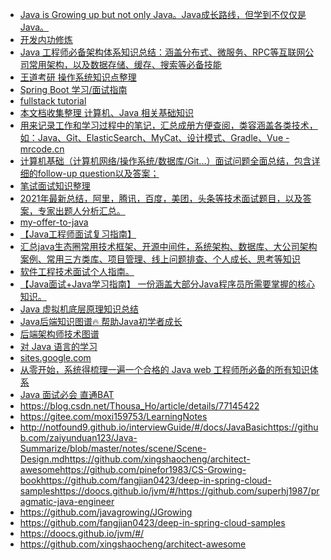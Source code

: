 * [Java is Growing up but not only Java。Java成长路线，但学到不仅仅是Java。](https://github.com/javagrowing/JGrowing)
* [开发内功修炼](https://github.com/yanfeizhang/coder-kung-fu)
* [Java 工程师必备架构体系知识总结：涵盖分布式、微服务、RPC等互联网公司常用架构，以及数据存储、缓存、搜索等必备技能](https://github.com/Jstarfish/JavaKeeper)
* [王道考研 操作系统知识点整理](https://wizardforcel.gitbooks.io/wangdaokaoyan-os/content/index.html)
* [Spring Boot 学习/面试指南](https://snailclimb.gitee.io/springboot-guide/#/?id=%E9%87%8D%E8%A6%81%E7%9F%A5%E8%AF%86%E7%82%B9)
* [fullstack tutorial](https://frank-lam.github.io/fullstack-tutorial/#/)
* [本文档收集整理 计算机、Java 相关基础知识](https://hadyang.github.io/interview/)
* [用来记录工作和学习过程中的笔记，汇总成册方便查阅，类容涵盖各类技术，如：Java、Git、ElasticSearch、MyCat、设计模式、Gradle、Vue - mrcode.cn](https://zq99299.github.io/note-book/)
* [计算机基础（计算机网络/操作系统/数据库/Git...）面试问题全面总结，包含详细的follow-up question以及答案；](https://github.com/wolverinn/Waking-Up)
* [笔试面试知识整理](https://hit-alibaba.github.io/interview)
* [2021年最新总结，阿里，腾讯，百度，美团，头条等技术面试题目，以及答案，专家出题人分析汇总。](https://github.com/0voice/interview_internal_reference)
* [my-offer-to-java](https://github.com/zanwen/my-offer-to-java)
* [【Java工程师面试复习指南】](https://github.com/h2pl/Java-Tutorial)
* [汇总java生态圈常用技术框架、开源中间件，系统架构、数据库、大公司架构案例、常用三方类库、项目管理、线上问题排查、个人成长、思考等知识](https://github.com/aalansehaiyang/technology-talk)
* [软件工程技术面试个人指南。](https://github.com/kdn251/interviews/blob/master/README-zh-cn.md)
* [【Java面试+Java学习指南】 一份涵盖大部分Java程序员所需要掌握的核心知识。](https://github.com/AobingJava/JavaFamily)
* [Java 虚拟机底层原理知识总结](https://github.com/doocs/jvm)
* [Java后端知识图谱🔥 帮助Java初学者成长](https://github.com/ZhongFuCheng3y/3y)
* [后端架构师技术图谱](https://github.com/xingshaocheng/architect-awesome)
* [对 Java 语言的学习](https://github.com/RojerAlone/Java-in-Action)
* [sites.google.com](https://sites.google.com/site/javahuide9/home)
* [从零开始，系统得梳理一遍一个合格的 Java web 工程师所必备的所有知识体系](https://github.com/SingleYam/overview_java)
* [Java 面试必会 直通BAT](https://github.com/gzc426/Java-Interview)
* []()https://blog.csdn.net/Thousa_Ho/article/details/77145422
* []()https://gitee.com/moxi159753/LearningNotes
* []()http://notfound9.github.io/interviewGuide/#/docs/JavaBasichttps://github.com/zaiyunduan123/Java-Summarize/blob/master/notes/scene/Scene-Design.mdhttps://github.com/xingshaocheng/architect-awesomehttps://github.com/pinefor1983/CS-Growing-bookhttps://github.com/fangjian0423/deep-in-spring-cloud-sampleshttps://doocs.github.io/jvm/#/https://github.com/superhj1987/pragmatic-java-engineer
* []()https://github.com/javagrowing/JGrowing
* []()https://github.com/fangjian0423/deep-in-spring-cloud-samples
* []()https://doocs.github.io/jvm/#/
* []()https://github.com/xingshaocheng/architect-awesome
